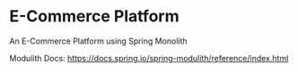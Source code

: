 # E-Commerce Platform
An E-Commerce Platform using Spring Monolith

Modulith Docs: https://docs.spring.io/spring-modulith/reference/index.html